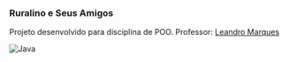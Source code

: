 ### Ruralino e Seus Amigos

Projeto desenvolvido para disciplina de POO. Professor: [Leandro Marques](https://github.com/lmarques7)


<img alt="Java" src="https://img.shields.io/badge/made-with--java--badge-green?logo=appveyor&style=for-the-badge"/>
